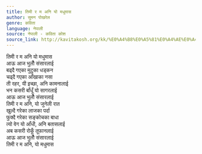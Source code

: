 ```yaml
---
title: तिमी र म अनि यो मधुमास
author: सुमन पोखरेल
genre: कविता
language: नेपाली
source: नेपाली - कविता कोश
source_link: http://kavitakosh.org/kk/%E0%A4%B8%E0%A5%81%E0%A4%AE%E0%A4%A8_%E0%A4%AA%E0%A5%8B%E0%A4%96%E0%A4%B0%E0%A5%87%E0%A4%B2
---
```


तिमी र म अनि यो मधुमास  
आऊ आज भुलौँ संसारलाई  
बढ्दै गएका मुटुका धड्कन  
चढ्दै गएका आँखाका नसा  
ती रहर, यी इच्छा, अनि कामनालाई  
भन कसरी बाँधूँ यो सागरलाई  
आऊ आज भुलौँ संसारलाई  
तिमी र म अनि, यो जुनेली रात  
खुल्दै गरेका लाजका पर्दा  
फुक्दै गरेका सङ्कोचका बाधा  
त्यो वेग यो आँधी, अनि बतासलाई  
अब कसरी रोकूँ तूफानलाई  
आऊ आज भुलौँ संसारलाई  
तिमी र म अनि, यो मधुमास

